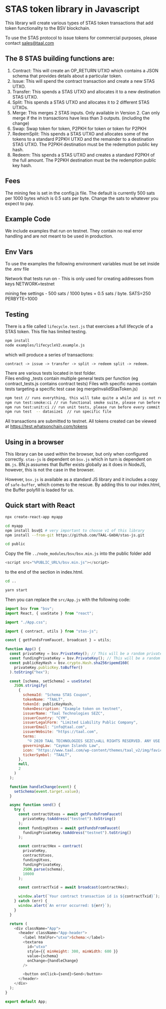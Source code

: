 # STAS token library in Javascript

This library will create various types of STAS token transactions that add token functionality to the BSV blockchain.

To use the STAS protocol to issue tokens for commercial purposes, please contact sales@taal.com

## The 8 STAS building functions are:

1. Contract: This will create an OP_RETURN UTXO which contains a JSON schema that provides details about a particular token.
2. Issue: This will spend the contract transaction and create a new STAS UTXO.
3. Transfer: This spends a STAS UTXO and allocates it to a new destination STAS UTXO.
4. Split: This spends a STAS UTXO and allocates it to 2 different STAS UTXOs.
5. Merge: This merges 2 STAS inputs. Only available in Version 2. Can only merge if the in transactions have less than 3 outputs. (including the change)
6. Swap: Swap token for token, P2PKH for token or token for P2PKH
7. RedeemSplit: This spends a STAS UTXO and allocates some of the tokens to a standard P2PKH UTXO and the remainder to a destination STAS UTXO. The P2PKH destination must be the redemption public key hash.
8. Redeem: This spends a STAS UTXO and creates a standard P2PKH of the full amount. The P2PKH destination must be the redemption public key hash.

## Fees

The mining fee is set in the config.js file. The default is currently 500 sats per 1000 bytes which is 0.5 sats per byte. Change the sats to whatever you expect to pay.

## Example Code

We include examples that run on testnet. They contain no real error handling and are not meant to be used in production.

## Env Vars

To use the examples the following environment variables must be set inside the .env file

Network that tests run on - This is only used for creating addresses from keys 
NETWORK=testnet

mining fee settings - 500 sats / 1000 bytes = 0.5 sats / byte.
SATS=250
PERBYTE=1000

## Testing

There is a file called `lifecycle.test.js` that exercises a full lifecycle of a STAS token. This file has limited testing.

```sh
npm install
node examples/lifecycleV2.example.js
```

which will produce a series of transactions:

```
contract -> issue -> transfer -> split -> redeem split -> redeem.
```

There are various tests located in test folder.  
Files ending \_tests contain multiple general tests per function (eg contract_tests.js contains contract tests)
Files with specific names contain tests targeting a specific test case (eg mergeInvalidStasToken.js)

```sh
npm test // runs everything, this will take quite a while and is not recommended for local use
npm run test:smoke:ci // run functional smoke suite, please run before every commit
npm run test:unit:ci // run unit tests, please run before every commit
npm run test  -- datasize1  // run specific file
```

All transactions are submitted to testnet. All tokens created can be viewed at https://test.whatsonchain.com/tokens

## Using in a browser

This library can be used within the browser, but only when configured correctly. `stas-js` is dependent on `bsv.js` which in turn is dependent on `BN.js`. BN.js assumes that Buffer exists globally as it does in NodeJS, however, this is not the case in the browser.

However, `bsv.js` is available as a standard JS library and it includes a copy of `safe-buffer`, which comes to the rescue. By adding this to our index.html, the Buffer polyfill is loaded for us.

## Quick start with React

```sh
npx create-react-app myapp

cd myapp
npm install bsv@1 # very important to choose v1 of this library
npm install --from-git https://github.com/TAAL-GmbH/stas-js.git

cd public
```

Copy the file `../node_modules/bsv/bsv.min.js` into the public folder add

```javascript
<script src="%PUBLIC_URL%/bsv.min.js"></script>
```

to the end of the <head> section in index.html.

```sh
cd ..

yarn start
```

Then you can replace the `src/App.js` with the following code:

```javascript
import bsv from "bsv";
import React, { useState } from "react";

import "./App.css";

import { contract, utils } from "stas-js";

const { getFundsFromFaucet, broadcast } = utils;

function App() {
  const privateKey = bsv.PrivateKey(); // This will be a random privateKey each time the app is reloaded.
  const fundingPrivateKey = bsv.PrivateKey(); // This will be a random privateKey each time the app is reloaded.
  const publicKeyHash = bsv.crypto.Hash.sha256ripemd160(
    privateKey.publicKey.toBuffer()
  ).toString("hex");

  const [schema, setSchema] = useState(
    JSON.stringify(
      {
        schemaId: "Schema STAS Coupon",
        tokenName: "TAALT",
        tokenId: publicKeyHash,
        tokenDescription: "Example token on testnet",
        issuerName: "Taal Technologies SEZC",
        issuerCountry: "CYM",
        issuerLegalForm: "Limited Liability Public Company",
        issuerEmail: "info@taal.com",
        issuerWebsite: "https://taal.com",
        terms:
          "© 2020 TAAL TECHNOLOGIES SEZC\nALL RIGHTS RESERVED. ANY USE OF THIS SOFTWARE IS SUBJECT TO TERMS AND CONDITIONS OF LICENSE. USE OF THIS SOFTWARE WITHOUT LICENSE CONSTITUTES INFRINGEMENT OF INTELLECTUAL PROPERTY. FOR LICENSE DETAILS OF THE SOFTWARE, PLEASE REFER TO: www.taal.com/stas-token-license-agreement",
        governingLaw: "Cayman Islands Law",
        icon: "https://www.taal.com/wp-content/themes/taal_v2/img/favicon/favicon-96x96.png",
        tickerSymbol: "TAALT",
      },
      null,
      2
    )
  );

  function handleChange(event) {
    setSchema(event.target.value);
  }

  async function send() {
    try {
      const contractUtxos = await getFundsFromFaucet(
        privateKey.toAddress("testnet").toString()
      );
      const fundingUtxos = await getFundsFromFaucet(
        fundingPrivateKey.toAddress("testnet").toString()
      );

      const contractHex = contract(
        privateKey,
        contractUtxos,
        fundingUtxos,
        fundingPrivateKey,
        JSON.parse(schema),
        10000
      );

      const contractTxid = await broadcast(contractHex);

      window.alert(`Your contract transaction id is ${contractTxid}`);
    } catch (err) {
      window.alert(`An error occurred: ${err}`);
    }
  }

  return (
    <div className="App">
      <header className="App-header">
        <label htmlFor="utxo">Schema:</label>
        <textarea
          id="utxo"
          style={{ minHeight: 300, minWidth: 600 }}
          value={schema}
          onChange={handleChange}
        />

        <button onClick={send}>Send</button>
      </header>
    </div>
  );
}

export default App;
```
